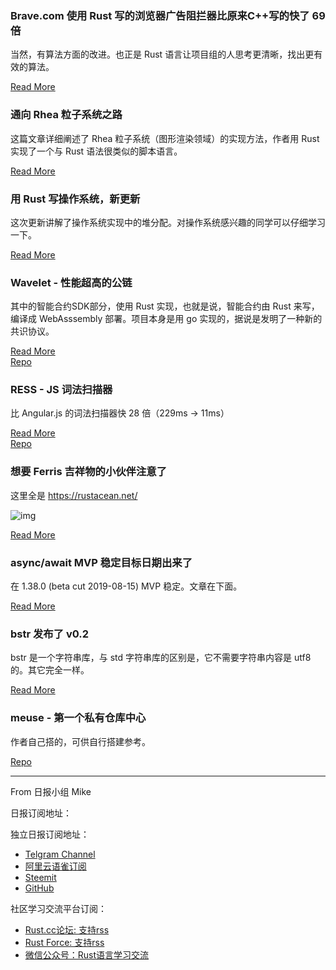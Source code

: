 ### Brave.com 使用 Rust 写的浏览器广告阻拦器比原来C++写的快了 69 倍

当然，有算法方面的改进。也正是 Rust 语言让项目组的人思考更清晰，找出更有效的算法。

[Read More](https://brave.com/improved-ad-blocker-performance/)

### 通向 Rhea 粒子系统之路

这篇文章详细阐述了 Rhea 粒子系统（图形渲染领域）的实现方法，作者用 Rust 实现了一个与 Rust 语法很类似的脚本语言。

[Read More](https://www.anthropicstudios.com/2019/06/05/entity-systems/)

### 用 Rust 写操作系统，新更新

这次更新讲解了操作系统实现中的堆分配。对操作系统感兴趣的同学可以仔细学习一下。

[Read More](https://os.phil-opp.com/heap-allocation/)

### Wavelet - 性能超高的公链

其中的智能合约SDK部分，使用 Rust 实现，也就是说，智能合约由 Rust 来写，编译成 WebAsssembly 部署。项目本身是用 go 实现的，据说是发明了一种新的共识协议。

[Read More](https://medium.com/perlin-network/wavelet-beta-df9c738747e2)  
[Repo](https://github.com/perlin-network/smart-contract-rs)

### RESS - JS 词法扫描器

比 Angular.js 的词法扫描器快 28 倍（229ms -> 11ms）

[Read More](https://www.reddit.com/r/rust/comments/c60bo9/announcing_ress_rusty_ecmascript_scanner_070/)  
[Repo](https://github.com/FreeMasen/RESS)

### 想要 Ferris 吉祥物的小伙伴注意了

这里全是 https://rustacean.net/ 

![img](https://rustacean.net/more-crabby-things/dancing-ferris.gif)

[Read More](https://rustacean.net/)

### async/await MVP 稳定目标日期出来了

在 1.38.0 (beta cut 2019-08-15) MVP 稳定。文章在下面。

[Read More](https://github.com/rust-lang/rust/issues/62149)

### bstr 发布了 v0.2 

bstr 是一个字符串库，与 std 字符串库的区别是，它不需要字符串内容是 utf8 的。其它完全一样。

[Read More](https://docs.rs/bstr/0.2.1/bstr/)

### meuse - 第一个私有仓库中心

作者自己搭的，可供自行搭建参考。

[Repo](https://github.com/mcorbin/meuse)

---

From 日报小组 Mike 

日报订阅地址：

独立日报订阅地址：
- [Telgram Channel](https://t.me/rust_daily_news )
- [阿里云语雀订阅](https://www.yuque.com/chaosbot/rustnews)
- [Steemit](https://steemit.com/@blackanger)
- [GitHub](https://github.com/RustStudy/rust_daily_news)

社区学习交流平台订阅：
- [Rust.cc论坛: 支持rss](https://rust.cc)
- [Rust Force: 支持rss](https://rustforce.net/)
- [微信公众号：Rust语言学习交流](https://rust.cc/article?id=ed7c9379-d681-47cb-9532-0db97d883f62)
